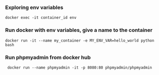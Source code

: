 ### Exploring env variables
    
    docker exec -it container_id env

### Run docker with env variables, give a name to the container

    docker run -it --name my_container -e MY_ENV_VAR=hello_world python bash

### Run phpmyadmin from docker hub

     docker run --name phpmyadmin -it -p 8080:80 phpmyadmin/phpmyadmin
 
